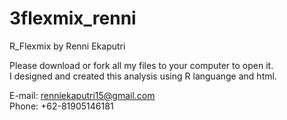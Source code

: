 # 3flexmix_renni
R_Flexmix by Renni Ekaputri


Please download or fork all my files to your computer to open it.</br>
I designed and created this analysis using R languange and html.


E-mail: renniekaputri15@gmail.com </br>
Phone: +62-81905146181
